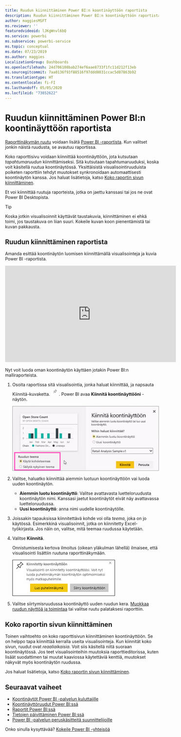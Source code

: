 ```yaml
---
title: Ruudun kiinnittäminen Power BI:n koontinäyttöön raportista
description: Ruudun kiinnittäminen Power BI:n koontinäyttöön raportista.
author: maggiesMSFT
ms.reviewer: ''
featuredvideoid: lJKgWnvl6bQ
ms.service: powerbi
ms.subservice: powerbi-service
ms.topic: conceptual
ms.date: 07/23/2019
ms.author: maggies
LocalizationGroup: Dashboards
ms.openlocfilehash: 24d706108bab274ef6aae8733f1fc11d212f13eb
ms.sourcegitcommit: 7aa0136f93f88516f97ddd8031ccac5d07863b92
ms.translationtype: HT
ms.contentlocale: fi-FI
ms.lasthandoff: 05/05/2020
ms.locfileid: "73852622"
---
```

# <a name="pin-a-tile-to-a-power-bi-dashboard-from-a-report"></a>Ruudun kiinnittäminen Power BI:n koontinäyttöön raportista

[Raporttinäkymän ruutu](consumer/end-user-tiles.md) voidaan lisätä [Power BI -raportista](consumer/end-user-reports.md). Kun valitset jonkin näistä ruudusta, se avautuu raportissa.

Koko raporttisivu voidaan kiinnittää koontinäyttöön, jota kutsutaan *tapahtumaruudun* kiinnittämiseksi. Sitä kutsutaan tapahtumaruuduksi, koska voit käsitellä ruutua koontinäytössä. Yksittäisistä visualisointiruuduista poiketen raporttiin tehdyt muutokset synkronoidaan automaattisesti koontinäytön kanssa. Jos haluat lisätietoja, katso [Koko raportin sivun kiinnittäminen](#pin-an-entire-report-page).

Et voi kiinnittää ruutuja raporteista, jotka on jaettu kanssasi tai jos ne ovat Power BI Desktopista. 

> [!TIP]
> Koska jotkin visualisoinnit käyttävät taustakuvia, kiinnittäminen ei ehkä toimi, jos taustakuva on liian suuri. Kokeile kuvan koon pienentämistä tai kuvan pakkausta.  
> 
> 

## <a name="pin-a-tile-from-a-report"></a>Ruudun kiinnittäminen raportista
Amanda esittää koontinäytön luomisen kiinnittämällä visualisointeja ja kuvia Power BI -raportista.
    

<iframe width="560" height="315" src="https://www.youtube.com/embed/lJKgWnvl6bQ" frameborder="0" allowfullscreen></iframe>

Nyt voit luoda oman koontinäytön käyttäen jotakin Power BI:n malliraporteista.

1. Osoita raportissa sitä visualisointia, jonka haluat kiinnittää, ja napsauta Kiinnitä-kuvaketta. ![Kiinnitä-kuvake](media/service-dashboard-pin-tile-from-report/pbi_pintile_small.png). Power BI avaa **Kiinnitä koontinäyttööni** -näytön.
   
     ![Kiinnitä koontinäyttöön -ikkuna](media/service-dashboard-pin-tile-from-report/pbi_themes2.png)
2. Valitse, haluatko kiinnittää aiemmin luotuun koontinäyttöön vai luoda uuden koontinäytön.
   
   * **Aiemmin luotu koontinäyttö**: Valitse avattavasta luetteloruudusta koontinäytön nimi. Kanssasi jaetut koontinäytöt eivät näy avattavassa luetteloruudussa.
   * **Uusi koontinäyttö**: anna nimi uudelle koontinäytölle.
3. Joissakin tapauksissa kiinnitettävä kohde voi olla *teema*, joka on jo käytössä. Esimerkkinä visualisoinnit, jotka on kiinnitetty Excel-työkirjasta. Jos näin on, valitse, mitä teemaa ruudussa käytetään.
4. Valitse **Kiinnitä**.
   
   Onnistumisesta kertova ilmoitus (oikean yläkulman lähellä) ilmaisee, että visualisointi lisättiin ruutuna raporttinäkymään.
   
   ![Onnistumisilmoitus](media/service-dashboard-pin-tile-from-report/pinsuccess.png)
5. Valitse siirtymisruudussa koontinäyttö uuden ruudun kera. [Muokkaa ruudun näyttöä ja toimintaa](service-dashboard-edit-tile.md) tai valitse ruutu palataksesi raporttiin.

## <a name="pin-an-entire-report-page"></a>Koko raportin sivun kiinnittäminen
Toinen vaihtoehto on koko raporttisivun kiinnittäminen koontinäyttöön. Se on helppo tapa kiinnittää kerralla useita visualisointeja. Kun kiinnität koko sivun, ruudut ovat *reaaliaikaisia*. Voit siis käsitellä niitä suoraan koontinäytössä. Jos teet visualisointeihin muutoksia raporttieditorissa, kuten lisäät suodattimen tai muutat kaaviossa käytettäviä kenttiä, muutokset näkyvät myös koontinäytön ruudussa.  

Jos haluat lisätietoja, katso [Koko raportin sivun kiinnittäminen](service-dashboard-pin-live-tile-from-report.md).

## <a name="next-steps"></a>Seuraavat vaiheet
- [Koontinäytöt Power BI -palvelun kuluttajille](consumer/end-user-dashboards.md)
- [Koontinäyttöruudut Power BI:ssä](consumer/end-user-tiles.md)
- [Raportit Power BI:ssä](consumer/end-user-reports.md)
- [Tietojen päivittäminen Power BI:ssä](refresh-data.md)
- [Power BI -palvelun peruskäsitteitä suunnittelijoille](service-basic-concepts.md)

Onko sinulla kysyttävää? [Kokeile Power BI -yhteisöä](https://community.powerbi.com/)

